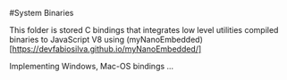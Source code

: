 #System Binaries

This folder is stored C bindings that integrates low level utilities compiled binaries to JavaScript V8 using (myNanoEmbedded)[https://devfabiosilva.github.io/myNanoEmbedded/]

Implementing Windows, Mac-OS bindings ...

